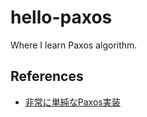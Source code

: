 # hello-paxos

Where I learn Paxos algorithm.

## References

* [非常に単純なPaxos実装](http://fj.hatenablog.jp/entry/2015/10/11/003225)

